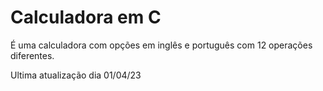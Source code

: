 # Calculadora em C

É uma calculadora com opções em inglês e português com 12 operações diferentes.

Ultima atualização dia 01/04/23

